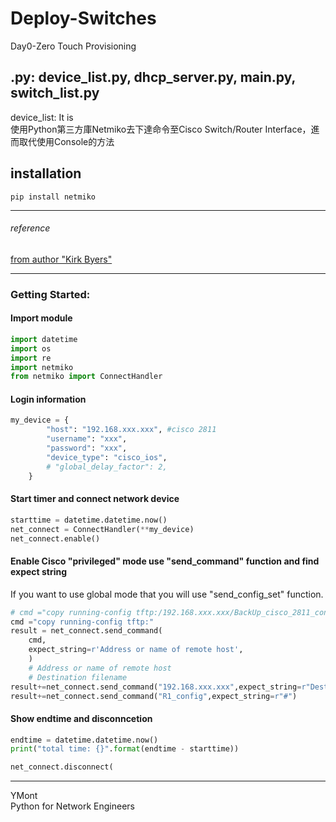 # Deploy-Switches
Day0-Zero Touch Provisioning

## .py: device_list.py, dhcp_server.py, main.py, switch_list.py
device_list: It is <br>
使用Python第三方庫Netmiko去下達命令至Cisco Switch/Router Interface，進而取代使用Console的方法

## installation
`pip install netmiko`

---
###### reference
[from author "Kirk Byers"](https://pynet.twb-tech.com/blog/automation/netmiko-what-is-done.html)

---
### Getting Started:

#### Import module
```py
import datetime
import os
import re
import netmiko
from netmiko import ConnectHandler
```

#### Login information
```py
my_device = {
        "host": "192.168.xxx.xxx", #cisco 2811
        "username": "xxx",
        "password": "xxx",
        "device_type": "cisco_ios",
        # "global_delay_factor": 2,
    }
```
#### Start timer and connect network device
```py
starttime = datetime.datetime.now()
net_connect = ConnectHandler(**my_device)
net_connect.enable()
```
#### Enable Cisco "privileged" mode use "send_command" function and find expect string
If you want to use global mode that you will use "send_config_set" function.
```py
# cmd ="copy running-config tftp:/192.168.xxx.xxx/BackUp_cisco_2811_config"
cmd ="copy running-config tftp:"
result = net_connect.send_command(
    cmd,
    expect_string=r'Address or name of remote host',
    )
    # Address or name of remote host
    # Destination filename
result+=net_connect.send_command("192.168.xxx.xxx",expect_string=r"Destination filename")
result+=net_connect.send_command("R1_config",expect_string=r"#")
```
#### Show endtime and disconncetion
```py
endtime = datetime.datetime.now()
print("total time: {}".format(endtime - starttime))

net_connect.disconnect(
```
---
YMont<br>
Python for Network Engineers
